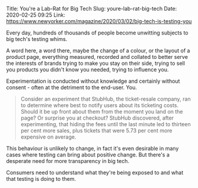 Title: You're a Lab-Rat for Big Tech
Slug: youre-lab-rat-big-tech
Date: 2020-02-25 09:25
Link: https://www.newyorker.com/magazine/2020/03/02/big-tech-is-testing-you

Every day, hundreds of thousands of people become unwitting subjects to big tech's testing whims.

A word here, a word there, maybe the change of a colour, or the layout of a product page, everything measured, recorded and collated to better serve the interests of brands trying to make you stay on their side, trying to sell you products you didn't know you needed, trying to influence you.

Experimentation is conducted without knowledge and certainly without consent - often at the detriment to the end-user. You.

> Consider an experiment that StubHub, the ticket-resale company, ran to determine where best to notify users about its ticketing costs. Should it be up front about them from the moment you land on the page? Or surprise you at checkout? StubHub discovered, after experimenting, that hiding the fees until the last minute led to thirteen per cent more sales, plus tickets that were 5.73 per cent more expensive on average.

This behaviour is unlikely to change, in fact it's even desirable in many cases where testing can bring about positive change. But there's a desperate need for more transparency in big tech.

Consumers need to understand what they're being exposed to and what that testing is doing to them.
